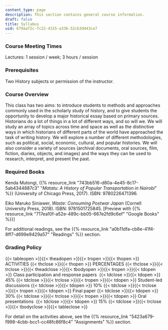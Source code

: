 ```yaml
---
content_type: page
description: This section contains general course information.
draft: false
title: Syllabus
uid: 679aaf2c-fc22-4315-a336-52cb3d443ce7
---
```

### Course Meeting Times

Lectures: 1 session / week; 3 hours / session

### Prerequisites

Two History subjects or permission of the instructor.

### Course Overview

This class has two aims: to introduce students to methods and approaches commonly used in the scholarly study of history, and to give students the opportunity to develop a major historical essay based on primary sources. Historians do a lot of things in a lot of different ways, and so will we. We will study an array of topics across time and space as well as the distinctive ways in which historians of different parts of the world have approached the task of writing history. We will explore a number of different methodologies, such as political, social, economic, cultural, and popular histories. We will also consider a variety of sources (archival documents, oral sources, film, fiction, diaries, objects, and images) and the ways they can be used to research, interpret, and present the past.

### Required Books

Kenda Mutongi, {{% resource_link "743bb516-d80a-4e45-8c17-5ab4344887c3" "*Matatu: A History of Popular Transportation in Nairobi*" %}} (University of Chicago Press, 2017). ISBN: ‎9780226471396. 

Eiko Maruko Siniawer, *Waste: Consuming Postwar Japan* (Cornell University Press, 2018). ISBN: ‎9781501725845. \[Preview with {{% resource_link "717ea10f-a52e-489c-bb05-667e2fd9c6ef" "Google Books" %}}\] 

For additional readings, see the {{% resource_link "a0b11dfa-cb8e-41f4-8ff7-d699e9429a57" "Readings" %}} section.

### Grading Policy

{{< tableopen >}}{{< theadopen >}}{{< tropen >}}{{< thopen >}}
ACTIVITIES
{{< thclose >}}{{< thopen >}}
PERCENTAGES
{{< thclose >}}{{< trclose >}}{{< theadclose >}}{{< tbodyopen >}}{{< tropen >}}{{< tdopen >}}
Class participation and response papers 
{{< tdclose >}}{{< tdopen >}}
45%
{{< tdclose >}}{{< trclose >}}{{< tropen >}}{{< tdopen >}}
Student-led discussions
{{< tdclose >}}{{< tdopen >}}
10%
{{< tdclose >}}{{< trclose >}}{{< tropen >}}{{< tdopen >}}
Final paper
{{< tdclose >}}{{< tdopen >}}
30%
{{< tdclose >}}{{< trclose >}}{{< tropen >}}{{< tdopen >}}
Oral presentations 
{{< tdclose >}}{{< tdopen >}}
15%
{{< tdclose >}}{{< trclose >}}{{< tbodyclose >}}{{< tableclose >}}

For detail on the activities above, see the {{% resource_link "5423a679-f998-4cbb-bcc1-cc48fc86f8c4" "Assignments" %}} section.